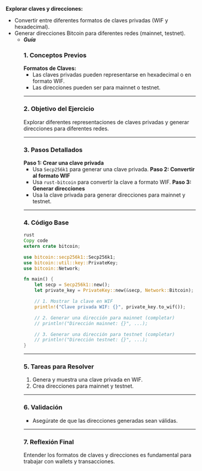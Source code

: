 **Explorar claves y direcciones:**

- Convertir entre diferentes formatos de claves privadas (WIF y hexadecimal).
- Generar direcciones Bitcoin para diferentes redes (mainnet, testnet).
  - **_Guía_**
    ### 1. **Conceptos Previos**
    **Formatos de Claves:**
    - Las claves privadas pueden representarse en hexadecimal o en formato WIF.
    - Las direcciones pueden ser para mainnet o testnet.
    ***
    ### 2. **Objetivo del Ejercicio**
    Explorar diferentes representaciones de claves privadas y generar direcciones para diferentes redes.
    ***
    ### 3. **Pasos Detallados**
    **Paso 1: Crear una clave privada**
    - Usa `Secp256k1` para generar una clave privada.
    **Paso 2: Convertir al formato WIF**
    - Usa `rust-bitcoin` para convertir la clave a formato WIF.
    **Paso 3: Generar direcciones**
    - Usa la clave privada para generar direcciones para mainnet y testnet.
    ***
    ### 4. **Código Base**
    ```rust
    rust
    Copy code
    extern crate bitcoin;

    use bitcoin::secp256k1::Secp256k1;
    use bitcoin::util::key::PrivateKey;
    use bitcoin::Network;

    fn main() {
        let secp = Secp256k1::new();
        let private_key = PrivateKey::new(&secp, Network::Bitcoin);

        // 1. Mostrar la clave en WIF
        println!("Clave privada WIF: {}", private_key.to_wif());

        // 2. Generar una dirección para mainnet (completar)
        // println!("Dirección mainnet: {}", ...);

        // 3. Generar una dirección para testnet (completar)
        // println!("Dirección testnet: {}", ...);
    }

    ```
    ***
    ### 5. **Tareas para Resolver**
    1. Genera y muestra una clave privada en WIF.
    2. Crea direcciones para mainnet y testnet.
    ***
    ### 6. **Validación**
    - Asegúrate de que las direcciones generadas sean válidas.
    ***
    ### 7. **Reflexión Final**
    Entender los formatos de claves y direcciones es fundamental para trabajar con wallets y transacciones.
